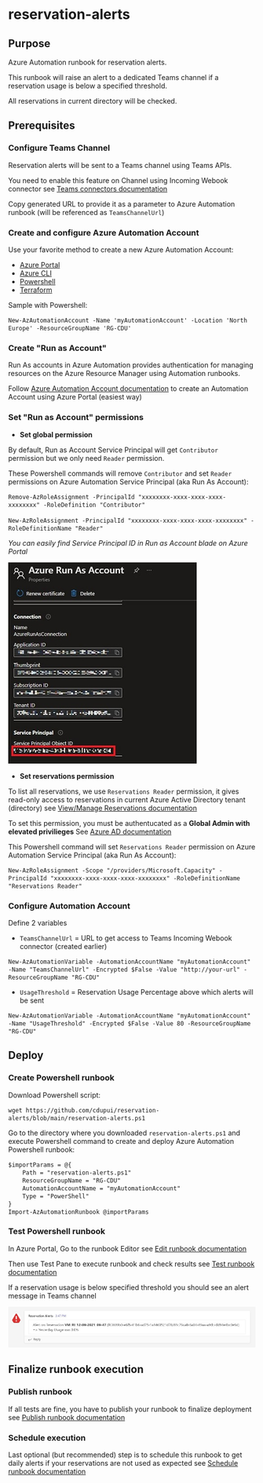 # reservation-alerts
## Purpose
Azure Automation runbook for reservation alerts.

This runbook will raise an alert to a dedicated Teams channel if a reservation usage is below a specified threshold.

All reservations in current directory will be checked. 

## Prerequisites
### Configure Teams Channel
Reservation alerts will be sent to a Teams channel using Teams APIs.

You need to enable this feature on Channel using Incoming Webook connector see [Teams connectors documentation](https(https://docs.microsoft.com/en-us/microsoteams/platform/webhooks-and-connectors/how-to/)add-incoming-webhook#create-an-incoming-webhook-1)

Copy generated URL to provide it as a parameter to Azure Automation runbook (will be referenced as `TeamsChannelUrl`)  

### Create and configure Azure Automation Account
Use your favorite method to create a new Azure Automation Account:
- [Azure Portal](https://docs.microsoft.com/en-us/azure/automation/automation-create-standalone-account?tabs=azureportal#create-a-new-automation-account-in-the-azure-portal) 
- [Azure CLI](https://docs.microsoft.com/fr-fr/cli/azure/automation/account?view=azure-cli-latest#az-automation-account-create)
- [Powershell](https://docs.microsoft.com/en-us/powershell/module/az.automation/new-azautomationaccount?view=azps-7.2.0)
- [Terraform](https://registry.terraform.io/providers/hashicorp/azurerm/latest/docs/resources/automation_account) 

Sample with Powershell:
```console
New-AzAutomationAccount -Name 'myAutomationAccount' -Location 'North Europe' -ResourceGroupName 'RG-CDU'
```

### Create "Run as Account"
Run As accounts in Azure Automation provides authentication for managing resources on the Azure Resource Manager using Automation runbooks.

Follow [Azure Automation Account documentation](https(https://docs.microsoft.com/en-us/azure/automatiocreate-run-as-account#create-account-in-azu)re-portal) to create an Automation Account using Azure Portal (easiest way) 


### Set "Run as Account" permissions
- **Set global permission**

By default, Run as Account Service Principal will get `Contributor` permission but we only need `Reader` permission.

These Powershell commands will remove `Contributor` and set `Reader` permissions on Azure Automation Service Principal (aka Run As Account):
```console
Remove-AzRoleAssignment -PrincipalId "xxxxxxxx-xxxx-xxxx-xxxx-xxxxxxxx" -RoleDefinition "Contributor"

New-AzRoleAssignment -PrincipalId "xxxxxxxx-xxxx-xxxx-xxxx-xxxxxxxx" -RoleDefinitionName "Reader"
```

*You can easily find Service Principal ID in Run as Account blade on Azure Portal*

![onfigure](images/run_as_account_spn.jpg)

 - **Set reservations permission**

To list all reservations, we use `Reservations Reader` permission, it gives read-only access to reservations in current Azure Active Directory tenant (directory) see [View/Manage Reservations documentation](https://docs.microsoft.com/en-us/azure/cost-management-billing/reservations/view-reservations#assign-a-reservation-reader-role-at-the-tenant-level)  

To set this permission, you must  be authentucated as a **Global Admin with elevated privilieges** See [Azure AD documentation](https://docs.microsoft.com/en-us/azure/role-based-access-control/elevate-access-global-admin)

This Powershell command will set `Reservations Reader` permission on Azure Automation Service Principal (aka Run As Account):
```console
New-AzRoleAssignment -Scope "/providers/Microsoft.Capacity" -PrincipalId "xxxxxxxx-xxxx-xxxx-xxxx-xxxxxxxx" -RoleDefinitionName "Reservations Reader"
```

### Configure Automation Account 
Define 2 variables
 - `TeamsChannelUrl` = URL to get access to Teams Incoming Webook connector (created earlier)
```console 
New-AzAutomationVariable -AutomationAccountName "myAutomationAccount" -Name "TeamsChannelUrl" -Encrypted $False -Value "http://your-url" -ResourceGroupName "RG-CDU"
```
 - `UsageThreshold` = Reservation Usage Percentage above which alerts will be sent 
```console
New-AzAutomationVariable -AutomationAccountName "myAutomationAccount" -Name "UsageThreshold" -Encrypted $False -Value 80 -ResourceGroupName "RG-CDU"
```

## Deploy
### Create Powershell runbook
Download Powershell script:
```console
wget https://github.com/cdupui/reservation-alerts/blob/main/reservation-alerts.ps1   
```

Go to the directory where you downloaded `reservation-alerts.ps1` and execute Powershell command to create and deploy Azure Automation Powershell runbook: 
```console
$importParams = @{
    Path = "reservation-alerts.ps1"
    ResourceGroupName = "RG-CDU"
    AutomationAccountName = "myAutomationAccount"
    Type = "PowerShell"
}
Import-AzAutomationRunbook @importParams
```
### Test Powershell runbook
In Azure Portal, Go to the runbook Editor see [Edit runbook documentation](https://docs.microsoft.com/en-us/azure/automation/automation-edit-textual-runbook#edit-a-runbook-with-the-azure-portal)  

Then use Test Pane to execute runbook and check results see [Test runbook documentation](https://docs.microsoft.com/en-us/azure/automation/manage-runbooks#test-a-runbook) 

If a reservation usage is below specified threshold you should see an alert message in Teams channel

![onfigure](images/reservation-alert.jpg)

## Finalize runbook execution
### Publish runbook
If all tests are fine, you have to publish your runbook to finalize deployment see [Publish runbook documentation](https://docs.microsoft.com/en-us/azure/automation/manage-runbooks#publish-a-runbook)  

### Schedule execution
Last optional (but recommended) step is to schedule this runbook to get daily alerts if your reservations are not used as expected see [Schedule runbook documentation](https://docs.microsoft.com/en-us/azure/automation/manage-runbooks#schedule-a-runbook-in-the-azure-portal) 
